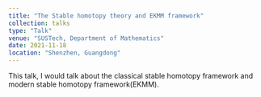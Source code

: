 ```yaml
---
title: "The Stable homotopy theory and EKMM framework"
collection: talks
type: "Talk"
venue: "SUSTech, Department of Mathematics"
date: 2021-11-18
location: "Shenzhen, Guangdong"
---
```


This talk, I would talk about the classical stable homotopy framework and modern stable homotopy framework(EKMM).
